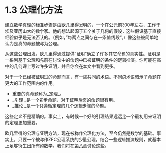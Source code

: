 # 1.3 公理化方法

建立数学真理的标准步骤是由欧几里得发明的，一个在公元前300年左右，工作于埃及亚历山大的数学家。他的想法起源于五个关于几何的假设，这些假设基于直接经验似乎是无法否认的。（例如，”每两点之间存在一条值线段“。）像这些被简单地认为是真的命题被称为公理。

从这些公理出发，欧几里得通过提供”证明“确立了许多其它命题的真实性。证明是一系列基于公理和先前在讨论中的命题中已被证明的条件的逻辑推演。你可能在高中的几何课上写过许多证明，并且你会在本文中看到更多。

对于一个已经被证明过的命题而言，有一些共同的术语。不同的术语暗示了命题在更大的工作范围内的作用。

* 重要的真命题称为_定理_。
* _引理 _是一个初步命题，对于证明后面的命题很有用。
* _推论 _是一个只遵循定理的几个逻辑步骤的命题。

这些定义不是精确的。事实上，有时候一个好的引理结果远远比一个最初用来证明的定理更加重要。

欧几里得的公理与证明方法，现在被称作公理化方法，至今仍然是数学的基础。事实上，只要一个被称作ZFC公理系统的少量公理，结合一些逻辑推演规则，就基本上足够衍生出所有的数学。我们将在[第八章](https://finit-xu.gitbook.io/msc20180606/proofs/8-infinite-sets)讨论这些。
